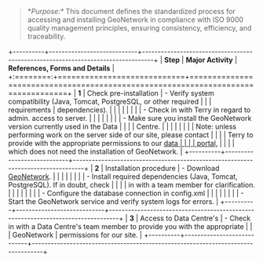> **Purpose:\**
> This document defines the standardized process for accessing and
> installing GeoNetwork in compliance with ISO 9000 quality management
> principles, ensuring consistency, efficiency, and traceability.

+----------+----------------------------+---------------------------------------------------------------------------------+
| **Step** | **Major Activity**         | **References, Forms and Details**                                               |
+:========:+============================+=================================================================================+
| **1**    | Check pre-installation     | - Verify system compatibility (Java, Tomcat, PostgreSQL, or other required      |
|          | requirements               |   dependencies).                                                                |
|          |                            |                                                                                 |
|          |                            | - Check in with Terry in regard to admin. access to server.                     |
|          |                            |                                                                                 |
|          |                            | - Make sure you install the GeoNetwork version currently used in the Data       |
|          |                            |   Centre.                                                                       |
|          |                            |                                                                                 |
|          |                            | Note: unless performing work on the server side of our site, please contact     |
|          |                            | Terry to provide with the appropriate permissions to our [data                  |
|          |                            | portal,](https://soggy2.zoology.ubc.ca/geonetwork/srv/eng/catalog.search#/home) |
|          |                            | which does not need the installation of GeoNetwork.                             |
+----------+----------------------------+---------------------------------------------------------------------------------+
| **2**    | Installation procedure     | - Download [GeoNetwork](https://docs.geonetwork-opensource.org/4.2/).           |
|          |                            |                                                                                 |
|          |                            | - Install required dependencies (Java, Tomcat, PostgreSQL). If in doubt, check  |
|          |                            |   in with a team member for clarification.                                      |
|          |                            |                                                                                 |
|          |                            | - Configure the database connection in config.xml                               |
|          |                            |                                                                                 |
|          |                            | - Start the GeoNetwork service and verify system logs for errors.               |
+----------+----------------------------+---------------------------------------------------------------------------------+
| **3**    | Access to Data Centre's    | - Check in with a Data Centre's team member to provide you with the appropriate |
|          | GeoNetwork                 |   permissions for our site.                                                     |
+----------+----------------------------+---------------------------------------------------------------------------------+
